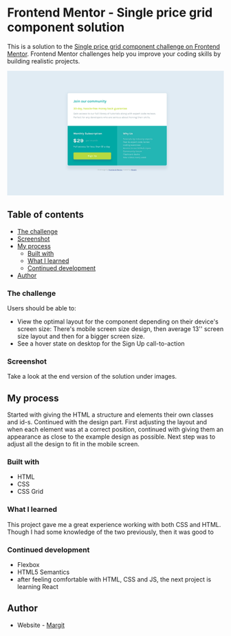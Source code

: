 # Frontend Mentor - Single price grid component solution

This is a solution to the [Single price grid component challenge on Frontend Mentor](https://www.frontendmentor.io/challenges/single-price-grid-component-5ce41129d0ff452fec5abbbc). Frontend Mentor challenges help you improve your coding skills by building realistic projects. 

![Design preview for the Single price grid component coding challenge](./images/SinglePriceGridWeb.png)

## Table of contents

- [The challenge](#the-challenge)
- [Screenshot](#screenshot)
- [My process](#my-process)
  - [Built with](#built-with)
  - [What I learned](#what-i-learned)
  - [Continued development](#continued-development)
- [Author](#author)

### The challenge

Users should be able to:

- View the optimal layout for the component depending on their device's screen size: There's mobile screen size design, then average 13'' screen size layout and then for a bigger screen size. 
- See a hover state on desktop for the Sign Up call-to-action

### Screenshot

Take a look at the end version of the solution under images. 

## My process

Started with giving the HTML a structure and elements their own classes and id-s. Continued with the design part. First adjusting the layout and when each element was  at a correct position, continued with giving them an appearance as close to the example design as possible. Next step was to adjust all the design to fit in the mobile screen. 

### Built with

- HTML
- CSS
- CSS Grid

### What I learned

This project gave me a great experience working with both CSS and HTML. Though I had some knowledge of the two previously, then it was good to 


### Continued development

- Flexbox
- HTML5 Semantics
- after feeling comfortable with HTML, CSS and JS, the next project is learning React

## Author

- Website - [Margit](https://www.linkedin.com/in/margit-kuhlberg-a57b94203/?originalSubdomain=ee)
